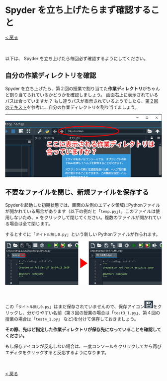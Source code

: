 # Spyder を立ち上げたらまず確認すること

[< 戻る](../)

　

以下は、 Spyder を立ち上げたら毎回必ず確認するようにしてください。



## 自分の作業ディレクトリを確認

Spyder を立ち上げたら、第２回の授業で割り当てた**作業ディレクトリ**がちゃんと割り当てられているかどうかを確認しましょう。
画面右上に表示されているパスは合っていますか？
もし違うパスが表示されているようでしたら、[第２回のテキスト](../../02/prep/#!index.md#%E8%87%AA%E5%88%86%E3%81%AE%E4%BD%9C%E6%A5%AD%E3%83%87%E3%82%A3%E3%83%AC%E3%82%AF%E3%83%88%E3%83%AA%E3%82%92%E4%BD%9C%E3%82%8D%E3%81%86)を参考に、自分の作業ディレクトリを割り当てましょう。

![img](assets/image1.png)



## 不要なファイルを閉じ、新規ファイルを保存する

Spyderを起動した初期状態では、画面の左側のエディタ領域にPythonファイルが開かれている場合があります（以下の例だと「`temp.py`」）。このファイルは使用しないため、× をクリックして閉じてください。複数のファイルが開かれている場合は全て閉じます。

するとすぐに「`タイトル無し0.py`」という新しい Pythonファイルが作られます。

![img](assets/image3.png)

　


この「`タイトル無し0.py`」はまだ保存されていませんので、保存アイコン![img](assets/image2.png)をクリックし、分かりやすい名前（第３回の授業の場合は「`test3_1.py`」、第４回の授業の場合は「`test4_1.py`」 など)を付けて保存しておきましょう。

**その際、先ほど指定した作業ディレクトリが保存先になっていることを確認してください。**

もし保存アイコンが反応しない場合は、一度コンソールをクリックしてから再びエディタをクリックすると反応するようになります。

　

[< 戻る](../)